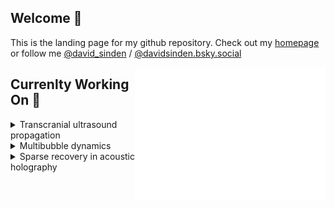 ## Welcome :wave:
<!--
[![Twitter Badge](https://img.shields.io/badge/Twitter-Profile-informational?style=flat&logo=twitter&logoColor=white&color=1CA2F1)](https://twitter.com/david_sinden) 

![](https://img.shields.io/badge/MRI%20Physics-8A2BE2) ![](https://img.shields.io/badge/Medical%20Imaging-33efff) ![](https://img.shields.io/badge/qMRI%20Metrology-e20c4e) ![](https://img.shields.io/badge/Open–source%20Software-ff5d33) ![](https://img.shields.io/badge/Data%20Standards-3389ff) ![](https://img.shields.io/badge/Reproducible%20Science-10c34e) ![](https://img.shields.io/badge/Workflows-c31084) ![](https://img.shields.io/badge/Biomechanics-cfe20c)
-->

This is the landing page for my github repository. 
Check out my [homepage](https://djps.github.io) or follow me [@david_sinden](https://twitter.com/david_sinden) / [@davidsinden.bsky.social](https://bsky.app/profile/davidsinden.bsky.social)

<img src="metrics-base.svg" align="right" width="60.5%"></img>

## Currenlty Working On :telescope:

<details>
  <summary>Transcranial ultrasound propagation</summary>
  For therapy <i>and</i> imaging; using accelerated acoustic and elastic models. 
</details>

<details>
  <summary>Multibubble dynamics</summary>
  <a href="https://github.com/djps/lyapunov">Multibubble dynamics</a>
</details>

<details>
  <summary>Sparse recovery in acoustic holography</summary>
  <a href="https://github.com/djps/MatrixCompletion">Matrix completion</a>
</details>



<!-- 

![GitHub stats](https://github-readme-stats.vercel.app/api?username=djps)

[![Top Langs](https://github-readme-stats.vercel.app/api/top-langs/?username=djps)]()

![Streak](https://github-readme-streak-stats.herokuapp.com/?user=djps)

[![](https://visitcount.itsvg.in/api?id=djps&icon=0&color=1)](https://visitcount.itsvg.in)




## Papers :scroll:

* [something](here)

*******

## `whoami`

Places


![Python](https://img.shields.io/badge/Python-Expert-green)
![Bash](https://img.shields.io/badge/Bash-Intermediate-yellow)
![MATLAB](https://img.shields.io/badge/MATLAB-Expert-green)

### 📬 Get in Touch


> * [Bremen](https://en.wikipedia.org/wiki/Bremen) - _Bremen_
> * [Sunbury](https://en.wikipedia.org/wiki/Sunbury-on-Thames) - _Sunbury_
> * [Mile End](https://en.wikipedia.org/wiki/Mile_End) - _East London_

📫 How to reach me: Twitter [@david_sinden](twitter.com/david_sinden)

**djps/djps** is a ✨ _special_ ✨ repository because its `README.md` (this file) appears on your GitHub profile.

<img align="right" src="https://github.com/kmt901/kmt901/blob/master/kaya_illustration.PNG" alt="Illustration of Kaya speaking at a conference with coding bubbles in background" width=350px height=465px/>

Here are some ideas to get you started:

- 🔭 I’m currently working on ...
- 🌱 I’m currently learning ...
- 👯 I’m looking to collaborate on ...
- 🤔 I’m looking for help with ...
- 💬 Ask me about ...
- 📫 How to reach me: Twitter [@david_sinden](twitter.com/david_sinden), GitHub: [github.com/djps](github.com/djps)
- 😄 Pronouns: ...
- ⚡ Fun fact: ...


### 🧰 Languages and Tools

<img align="left" alt="Git" width="30px" style="padding-right:10px;" src="https://cdn.jsdelivr.net/gh/devicons/devicon/icons/git/git-original.svg" />
<img align="left" alt="CMAKE" width="30px" style="padding-right:10px;" src="https://cdn.jsdelivr.net/gh/devicons/devicon/icons/cmake/cmake-original.svg" />
<img align="left" alt="Fortran" width="30px" style="padding-right:10px;" src="https://cdn.jsdelivr.net/gh/devicons/devicon/icons/fortran/fortran-original.svg" />

<img align="left" alt="HTML" width="30px" style="padding-right:10px;" src="https://cdn.jsdelivr.net/gh/devicons/devicon/icons/html5/html5-plain.svg" />
<img align="left" alt="CSS" width="30px" style="padding-right:10px;" src="https://cdn.jsdelivr.net/gh/devicons/devicon/icons/css3/css3-plain.svg" />

<img align="left" alt="HUGO" width="30px" style="padding-right:10px;" src="https://cdn.jsdelivr.net/gh/devicons/devicon/icons/hugo/hugo-plain.svg" />
<img align="left" alt="tailwindcss" width="30px" style="padding-right:10px;" src="https://cdn.jsdelivr.net/gh/devicons/devicon/icons/tailwindcss/tailwindcss-original-wordmark.svg" />

<img align="left" alt="Python" width="30px" style="padding-right:10px;" src="https://cdn.jsdelivr.net/gh/devicons/devicon/icons/python/python-plain.svg" />

<img align="left" alt="gcc" width="30px" style="padding-right:10px;" src="https://cdn.jsdelivr.net/gh/devicons/devicon/icons/gcc/gcc-original.svg" />
<img align="left" alt="matlab" width="30px" style="padding-right:10px;" src="https://cdn.jsdelivr.net/gh/devicons/devicon/icons/matlab/matlab-original.svg" />

<img align="left" alt="latex" width="30px" style="padding-right:10px;" src="https://cdn.jsdelivr.net/gh/devicons/devicon/icons/latex/latex-original.svg" />

<img align="left" alt="Bash" width="30px" style="padding-right:10px;" src="https://cdn.jsdelivr.net/gh/devicons/devicon/icons/bash/bash-plain.svg" />
<br />

---

### 📊 Github Stats 

![](https://github-readme-stats.vercel.app/api?username=djps&theme=dark&hide_border=false&include_all_commits=true&count_private=false)<br/>

![](https://github-readme-streak-stats.herokuapp.com/?user=djps&theme=dark&hide_border=false)<br/>

[![GitHub Streak](https://github-readme-streak-stats.herokuapp.com?user=djps)](https://git.io/streak-stats)

![](https://github-readme-stats.vercel.app/api/top-langs/?username=djps&theme=dark&hide_border=false&include_all_commits=true&count_private=false&layout=compact)

-->

